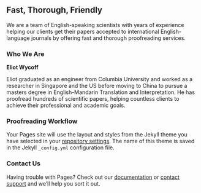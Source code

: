 ## Fast, Thorough, Friendly

We are a team of English-speaking scientists with years of experience helping our clients get their papers accepted to international English-language journals by offering fast and thorough proofreading services.

### Who We Are

**Eliot Wycoff**

Eliot graduated as an engineer from Columbia University and worked as a researcher in Singapore and the US before moving to China to pursue a masters degree in English-Mandarin Translation and Interpretation. He has proofread hundreds of scientific papers, helping countless clients to achieve their professional and academic goals.

### Proofreading Workflow

Your Pages site will use the layout and styles from the Jekyll theme you have selected in your [repository settings](https://github.com/eliotwycoff/proofreading/settings). The name of this theme is saved in the Jekyll `_config.yml` configuration file.

### Contact Us

Having trouble with Pages? Check out our [documentation](https://help.github.com/categories/github-pages-basics/) or [contact support](https://github.com/contact) and we’ll help you sort it out.
